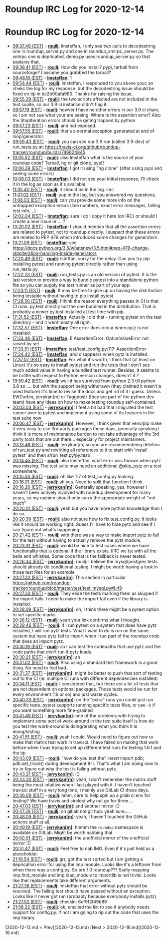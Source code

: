 # Roundup IRC Log for 2020-12-14 #
# Roundup IRC Log for 2020-12-14
* <a href="#09:37.49" id="09:37.49">09:37.49 (EST)</a> - __[rouilj](https://github.com/rouilj)__: lmsteffan, I only see two calls to decodestring one in roundup_server.py and one in roundup_xmlrpc_server.py. The xmlrpc one is depricated. demo.py uses roundup_server.py so that explains that.
* <a href="#09:38.41" id="09:38.41">09:38.41 (EST)</a> - __[rouilj](https://github.com/rouilj)__: How did you install? pypi, tarball from sourceforge? I assume you grabbed the tarball?
* <a href="#09:48.16" id="09:48.16">09:48.16 (EST)</a> - __[lmsteffan](https://github.com/lmsteffan)__: 1
* <a href="#09:54.44" id="09:54.44">09:54.44 (EST)</a> - __[rouilj](https://github.com/rouilj)__: lmsteffan, I responded to you above youc an chekc the log for my response. but the decodestring issue should be fixed on tip in bc2b00afa980. Thanks for raising the issue.
* <a href="#09:55.29" id="09:55.29">09:55.29 (EST)</a> - __[rouilj](https://github.com/rouilj)__: the two scripts affected are not included in the test suuite, so our 3.9 ci instance didn't flag it.
* <a href="#09:57.19" id="09:57.19">09:57.19 (EST)</a> - __[rouilj](https://github.com/rouilj)__: howver I have no other errors in our 3.9 ci chain, so I am not sue what your are seeing. Where is the assertion error? Also the StopIteration errors should be geting trapped by python
* <a href="#09:57.23" id="09:57.23">09:57.23 (EST)</a> - __[rouilj](https://github.com/rouilj)__: and not exposed.
* <a href="#09:57.55" id="09:57.55">09:57.55 (EST)</a> - __[rouilj](https://github.com/rouilj)__: that's a normal exception generated at end of loop/generator.
* <a href="#09:59.43" id="09:59.43">09:59.43 (EST)</a> - __[rouilj](https://github.com/rouilj)__: you can see our 3.9 run (called 3.9-dev) of run_tests.py at: https://travis-ci.org/github/roundup-tracker/roundup/builds/746624845
* <a href="#10:05.52" id="10:05.52">10:05.52 (EST)</a> - __[rouilj](https://github.com/rouilj)__: also lmsteffan what is the source of your roundup code? Tarball, hg or git clone, pypi?
* <a href="#10:06.39" id="10:06.39">10:06.39 (EST)</a> - __[lmsteffan](https://github.com/lmsteffan)__: I got it using "hg clone" (after using pypi and seeing some errors)
* <a href="#10:08.03" id="10:08.03">10:08.03 (EST)</a> - __[lmsteffan](https://github.com/lmsteffan)__: I did not see your initial response, I'll check it in the log as soon as it's available.
* <a href="#11:05.40" id="11:05.40">11:05.40 (EST)</a> - __[rouilj](https://github.com/rouilj)__: it should be in the log. lmc
* <a href="#11:07.02" id="11:07.02">11:07.02 (EST)</a> - __[rouilj](https://github.com/rouilj)__: yup in the log, but you answered my questions.
* <a href="#11:08.03" id="11:08.03">11:08.03 (EST)</a> - __[rouilj](https://github.com/rouilj)__: can you provide some more info on the untrapped exception errors (line numbers, exact error messages, failing test info....)
* <a href="#12:02.04" id="12:02.04">12:02.04 (EST)</a> - __[lmsteffan](https://github.com/lmsteffan)__: sure ! do I copy it here (on IRC) or should I create a new issue or ... ?
* <a href="#13:20.02" id="13:20.02">13:20.02 (EST)</a> - __[lmsteffan](https://github.com/lmsteffan)__: I should mention that all the assertion errors are related to pytest, not to roundup directly. I suspect that these errors are related to PEP 479 which introduced some changes for generators.
* <a href="#13:21.09" id="13:21.09">13:21.09 (EST)</a> - __[lmsteffan](https://github.com/lmsteffan)__: see https://docs.python.org/3.5/whatsnew/3.5.html#pep-479-change-stopiteration-handling-inside-generators
* <a href="#17:20.49" id="17:20.49">17:20.49 (EST)</a> - __[rouilj](https://github.com/rouilj)__: lsteffan, sorry for the delay. Can you try pip installing pytest and running pytest directly rather than using run_tests.py.
* <a href="#17:22.23" id="17:22.23">17:22.23 (EST)</a> - __[rouilj](https://github.com/rouilj)__: run_tests.py is an old version of pytest. It is the last version to provide a way to bundle pytest into a standalone python file so you can supply the test runner as part of your app.
* <a href="#17:23.11" id="17:23.11">17:23.11 (EST)</a> - __[rouilj](https://github.com/rouilj)__: It may be time to give up on having the distribution being testable without having to pip install pytest.
* <a href="#17:29.50" id="17:29.50">17:29.50 (EST)</a> - __[rouilj](https://github.com/rouilj)__: I think the reason everything passes in CI is that CI runs: py.test directly not the one bundled in the distribution. That is probably a newer py.test installed at test time with pip.
* <a href="#17:31.52" id="17:31.52">17:31.52 (EST)</a> - __[lmsteffan](https://github.com/lmsteffan)__: Actually I did that - running pytest on the test directory - and it went mostly all right.
* <a href="#17:32.57" id="17:32.57">17:32.57 (EST)</a> - __[lmsteffan](https://github.com/lmsteffan)__: One error does occur when pytz is not installed:
* <a href="#17:33.48" id="17:33.48">17:33.48 (EST)</a> - __[lmsteffan](https://github.com/lmsteffan)__: E           AssertionError: OptionValueError not raised by set
* <a href="#17:33.51" id="17:33.51">17:33.51 (EST)</a> - __[lmsteffan](https://github.com/lmsteffan)__: test/test_config.py:117: AssertionError
* <a href="#17:34.42" id="17:34.42">17:34.42 (EST)</a> - __[lmsteffan](https://github.com/lmsteffan)__: and disappears when pytz is installed.
* <a href="#17:37.07" id="17:37.07">17:37.07 (EST)</a> - __[lmsteffan](https://github.com/lmsteffan)__: For what it's worth, I think that (at least on Linux) it's so easy to install pytest and run the tests that I don't ses much added value in having a bundled test runner. Besides, it seems to be brittle with respect to Python version changes, doesn't it ?
* <a href="#19:59.42" id="19:59.42">19:59.42 (EST)</a> - __[rouilj](https://github.com/rouilj)__: well it has survived from python 2.3 till python 3.8 so .... but with the support being withdrawn (they claimed it wasn't a used feature) it's time to revise the docs and get rid of it I guess. Unless EWDurbin, jerrykan[m]  or Taggnostr (they are part of the python dev team) have any ideas on how to make testing roundup self-contained.
* <a href="#20:03.03" id="20:03.03">20:03.03 (EST)</a> - __[jerrykan[m]](https://github.com/jerrykan[m])__: I feel a bit bad that I migrated the test runner over to pytest and implement using some of its features in the test suite now
* <a href="#20:06.47" id="20:06.47">20:06.47 (EST)</a> - __[jerrykan[m]](https://github.com/jerrykan[m])__: However, I think given that venv/pip make it very easy to use 3rd party packages these days, generally speaking I think it is more of maintenance burden to not take advantage of the 3rd party tools that are out there... especially for project maintainers.
* <a href="#20:13.48" id="20:13.48">20:13.48 (EST)</a> - __[rouilj](https://github.com/rouilj)__: jerrykan[m] so you are recommendeing deletion of run_test.py and rewriting all references to it to start with 'install pytest' and then s/run_test.py/py.test/
* <a href="#20:14.45" id="20:14.45">20:14.45 (EST)</a> - __[rouilj](https://github.com/rouilj)__: also lmsteffan, what error was thrown when pytz was missing. The test suite may need an additional @skip_pytz on a test somewhere.
* <a href="#20:15.03" id="20:15.03">20:15.03 (EST)</a> - __[rouilj](https://github.com/rouilj)__: oh like 117 of test_config.py looking.
* <a href="#20:16.01" id="20:16.01">20:16.01 (EST)</a> - __[rouilj](https://github.com/rouilj)__: ah yes. Need to split that function I think.
* <a href="#20:16.26" id="20:16.26">20:16.26 (EST)</a> - __[jerrykan[m]](https://github.com/jerrykan[m])__: Generally speaking, yes, however I haven't been actively involved with roundup development for many years, so my opinion should only carry the appropriate weight of "not much"
* <a href="#20:20.01" id="20:20.01">20:20.01 (EST)</a> - __[rouilj](https://github.com/rouilj)__: yeah but you have more python knowledge than I do so....
* <a href="#20:20.39" id="20:20.39">20:20.39 (EST)</a> - __[rouilj](https://github.com/rouilj)__: also not sure how to fix test_config.py. It looks like it should be working right. Guess I'll have to hide pytz and see if I can figure out what's happening.
* <a href="#20:21.42" id="20:21.42">20:21.42 (EST)</a> - __[rouilj](https://github.com/rouilj)__: with there was a way to make import pytz to fail for the test without having to actually remove the pytz module.
* <a href="#20:23.31" id="20:23.31">20:23.31 (EST)</a> - __[rouilj](https://github.com/rouilj)__: would be nice to test cases where we have functionality that is optional if the library exists. IIRC we tst with all the bells and whistles. Some code that is the fallback is never tested.
* <a href="#20:26.34" id="20:26.34">20:26.34 (EST)</a> - __[jerrykan[m]](https://github.com/jerrykan[m])__: rouilj: I believe the mysql/postgres tests should already do conditional testing. I might be worth having a look in those test files for an example
* <a href="#20:27.32" id="20:27.32">20:27.32 (EST)</a> - __[jerrykan[m]](https://github.com/jerrykan[m])__: This section in particular https://github.com/roundup-tracker/roundup/blob/master/test/test_mysql.py#L49
* <a href="#20:27.33" id="20:27.33">20:27.33 (EST)</a> - __[rouilj](https://github.com/rouilj)__: They elide the tests marking them as skipped if the import fails. I need to make the import fail even if the library is installed.
* <a href="#20:28.09" id="20:28.09">20:28.09 (EST)</a> - __[jerrykan[m]](https://github.com/jerrykan[m])__: oh, I think there might be a pytest option to set specific marks
* <a href="#20:28.12" id="20:28.12">20:28.12 (EST)</a> - __[rouilj](https://github.com/rouilj)__: yeah your link confirms what I thought.
* <a href="#20:29.46" id="20:29.46">20:29.46 (EST)</a> - __[rouilj](https://github.com/rouilj)__: If I run pytest on a system that does have pytz installed, I will run pytz tests. What I want to do is run on the same system but have pytz fail to import when I run part of the roundup code that does an import pytz.
* <a href="#20:30.19" id="20:30.19">20:30.19 (EST)</a> - __[rouilj](https://github.com/rouilj)__: so I can test the codepaths that use pytz and the code paths that don't run if pytz loads.
* <a href="#20:30.21" id="20:30.21">20:30.21 (EST)</a> - __[jerrykan[m]](https://github.com/jerrykan[m])__: ah
* <a href="#20:31.02" id="20:31.02">20:31.02 (EST)</a> - __[rouilj](https://github.com/rouilj)__: Also using a standard test framework is a good thing. No need to feel bad.
* <a href="#20:31.37" id="20:31.37">20:31.37 (EST)</a> - __[jerrykan[m]](https://github.com/jerrykan[m])__: might be better to push that sort of testing out to the CI (ie. multiple CI runs with different dependencies installed)
* <a href="#20:34.11" id="20:34.11">20:34.11 (EST)</a> - __[rouilj](https://github.com/rouilj)__: I considered that, but there are a lot of tests that are not dependent on optional packages. Those tests would be run for every environment (16 or so) and just waste cycles.
* <a href="#20:40.33" id="20:40.33">20:40.33 (EST)</a> - __[jerrykan[m]](https://github.com/jerrykan[m])__: on the "extra" runs you could just run specific tests. pytest supports running specific tests files, or use `-k` if you want something more fine-grained
* <a href="#20:41.49" id="20:41.49">20:41.49 (EST)</a> - __[jerrykan[m]](https://github.com/jerrykan[m])__: one of the problems with trying to implement some sort of work-around in the test suite itself is how do you test the work-around is doing/testing what you think it is doing/testing
* <a href="#20:41.51" id="20:41.51">20:41.51 (EST)</a> - __[rouilj](https://github.com/rouilj)__: yeah I could. Would need to figure out how to make that matrix test work in travisci. I have failed on making that work before when I was trying to set up different test runs for testing 1.6.1 and the tip
* <a href="#20:43.09" id="20:43.09">20:43.09 (EST)</a> - __[rouilj](https://github.com/rouilj)__: "how do you test the" insert import pdb; pdb.set_trace() during development 8-). That's what I am doing now to try to figure out why the test is failing without pytz.
* <a href="#20:43.21" id="20:43.21">20:43.21 (EST)</a> - __[jerrykan[m]](https://github.com/jerrykan[m])__: :D
* <a href="#20:44.30" id="20:44.30">20:44.30 (EST)</a> - __[jerrykan[m]](https://github.com/jerrykan[m])__: yeah, I don't remember the matrix stuff being the most intuitive when I last played with it. I haven't touched travisci stuff in a very long time, I mainly use GitLab CI these days.
* <a href="#20:46.09" id="20:46.09">20:46.09 (EST)</a> - __[rouilj](https://github.com/rouilj)__: hmm, care to help spin up a gilab ci env for testing? We have travis and circleci why not go for three....
* <a href="#20:47.03" id="20:47.03">20:47.03 (EST)</a> - __[jerrykan[m]](https://github.com/jerrykan[m])__: and another mirror :D
* <a href="#20:47.29" id="20:47.29">20:47.29 (EST)</a> - __[rouilj](https://github.com/rouilj)__: oh gitlab not git hub. yeah sure.....
* <a href="#20:48.09" id="20:48.09">20:48.09 (EST)</a> - __[jerrykan[m]](https://github.com/jerrykan[m])__: yeah, I haven't touched the GitHub actions stuff at all.
* <a href="#20:49.19" id="20:49.19">20:49.19 (EST)</a> - __[jerrykan[m]](https://github.com/jerrykan[m])__: hmmm the `roundup` namespace is available on GitLab. Might be worth nabbing that
* <a href="#20:50.01" id="20:50.01">20:50.01 (EST)</a> - __[jerrykan[m]](https://github.com/jerrykan[m])__: the unofficial mirror of the unofficial mirror :D
* <a href="#20:51.47" id="20:51.47">20:51.47 (EST)</a> - __[rouilj](https://github.com/rouilj)__: Feel free to nab IMO. Even if it's just held as a placeholder.
* <a href="#21:19.54" id="21:19.54">21:19.54 (EST)</a> - __[rouilj](https://github.com/rouilj)__: grr, got the test sorted but I am getting a deprication error for using the imp module. Looks like it's a leftover from when there was a config.py. So pre 1.0 roundup??? Sadly mapping imp.find_module and imp.load_module to importlib is not trivial. Looks like ther replacements take different arguments.
* <a href="#21:27.36" id="21:27.36">21:27.36 (EST)</a> - __[rouilj](https://github.com/rouilj)__: lmsteffan that error without pytz should be resolved. The failing test should have passed without an exception. Looks like it never got run (probably because everybody installs pytz).
* <a href="#21:27.52" id="21:27.52">21:27.52 (EST)</a> - __[rouilj](https://github.com/rouilj)__: checkin: 6cf9f2f49b89
* <a href="#21:58.22" id="21:58.22">21:58.22 (EST)</a> - __[rouilj](https://github.com/rouilj)__: ok, emailed the list to see if anybody needs support for config.py. If not I am going to rip out the code that uses the imp library.

<div class="inpage-footer">
[2020-12-13.md < Prev](2020-12-13.md)
[Next > 2020-12-16.md](2020-12-16.md)
</div>
